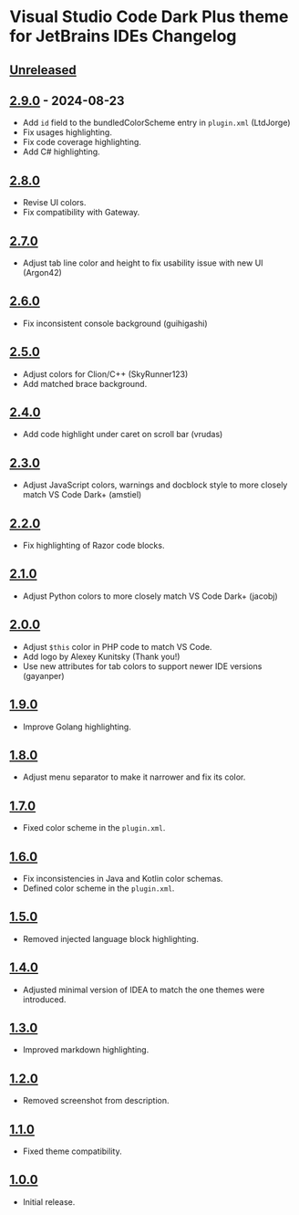 <!-- Keep a Changelog guide -> https://keepachangelog.com -->

# Visual Studio Code Dark Plus theme for JetBrains IDEs Changelog

## [Unreleased]

## [2.9.0] - 2024-08-23

- Add `id` field to the bundledColorScheme entry in `plugin.xml` (LtdJorge)
- Fix usages highlighting.
- Fix code coverage highlighting.
- Add C# highlighting.

## [2.8.0]

- Revise UI colors.
- Fix compatibility with Gateway.

## [2.7.0]

- Adjust tab line color and height to fix usability issue with new UI (Argon42)

## [2.6.0]

- Fix inconsistent console background (guihigashi)

## [2.5.0]

- Adjust colors for Clion/C++ (SkyRunner123)
- Add matched brace background.

## [2.4.0]

- Add code highlight under caret on scroll bar (vrudas)

## [2.3.0]

- Adjust JavaScript colors, warnings and docblock style to more closely match VS Code Dark+ (amstiel)

## [2.2.0]

- Fix highlighting of Razor code blocks.

## [2.1.0]

- Adjust Python colors to more closely match VS Code Dark+ (jacobj)

## [2.0.0]

- Adjust `$this` color in PHP code to match VS Code.
- Add logo by Alexey Kunitsky (Thank you!)
- Use new attributes for tab colors to support newer IDE versions (gayanper)

## [1.9.0]

- Improve Golang highlighting.

## [1.8.0]

- Adjust menu separator to make it narrower and fix its color.

## [1.7.0]

- Fixed color scheme in the `plugin.xml`.

## [1.6.0]

- Fix inconsistencies in Java and Kotlin color schemas.
- Defined color scheme in the `plugin.xml`.

## [1.5.0]

- Removed injected language block highlighting.

## [1.4.0]

- Adjusted minimal version of IDEA to match the one themes were introduced.

## [1.3.0]

- Improved markdown highlighting.

## [1.2.0]

- Removed screenshot from description.

## [1.1.0]

- Fixed theme compatibility.

## [1.0.0]

- Initial release.

[Unreleased]: https://github.com/samdark/intellij-visual-studio-code-dark-plus/compare/v2.9.0...HEAD
[2.9.0]: https://github.com/samdark/intellij-visual-studio-code-dark-plus/compare/v2.8.0...v2.9.0
[2.8.0]: https://github.com/samdark/intellij-visual-studio-code-dark-plus/compare/v2.7.0...v2.8.0
[2.7.0]: https://github.com/samdark/intellij-visual-studio-code-dark-plus/compare/v2.6.0...v2.7.0
[2.6.0]: https://github.com/samdark/intellij-visual-studio-code-dark-plus/compare/v2.5.0...v2.6.0
[2.5.0]: https://github.com/samdark/intellij-visual-studio-code-dark-plus/compare/v2.4.0...v2.5.0
[2.4.0]: https://github.com/samdark/intellij-visual-studio-code-dark-plus/compare/v2.3.0...v2.4.0
[2.3.0]: https://github.com/samdark/intellij-visual-studio-code-dark-plus/compare/v2.2.0...v2.3.0
[2.2.0]: https://github.com/samdark/intellij-visual-studio-code-dark-plus/compare/v2.1.0...v2.2.0
[2.1.0]: https://github.com/samdark/intellij-visual-studio-code-dark-plus/compare/v2.0.0...v2.1.0
[2.0.0]: https://github.com/samdark/intellij-visual-studio-code-dark-plus/compare/v1.9.0...v2.0.0
[1.9.0]: https://github.com/samdark/intellij-visual-studio-code-dark-plus/compare/v1.8.0...v1.9.0
[1.8.0]: https://github.com/samdark/intellij-visual-studio-code-dark-plus/compare/v1.7.0...v1.8.0
[1.7.0]: https://github.com/samdark/intellij-visual-studio-code-dark-plus/compare/v1.6.0...v1.7.0
[1.6.0]: https://github.com/samdark/intellij-visual-studio-code-dark-plus/compare/v1.5.0...v1.6.0
[1.5.0]: https://github.com/samdark/intellij-visual-studio-code-dark-plus/compare/v1.4.0...v1.5.0
[1.4.0]: https://github.com/samdark/intellij-visual-studio-code-dark-plus/compare/v1.3.0...v1.4.0
[1.3.0]: https://github.com/samdark/intellij-visual-studio-code-dark-plus/compare/v1.2.0...v1.3.0
[1.2.0]: https://github.com/samdark/intellij-visual-studio-code-dark-plus/compare/v1.1.0...v1.2.0
[1.1.0]: https://github.com/samdark/intellij-visual-studio-code-dark-plus/compare/v1.0.0...v1.1.0
[1.0.0]: https://github.com/samdark/intellij-visual-studio-code-dark-plus/commits/v1.0.0
